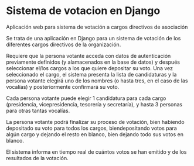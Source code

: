 # Sistema de votacion en Django

Aplicación web para sistema de votación a cargos directivos de asociación

Se trata de una aplicación en Django para un sistema de votación de los diferentes cargos directivos de la organización. 

Requiere que la persona votante acceda con datos de autenticación previamente definidos (y alamacenados en la base de datos) y después seleccionar el/los cargos a los que quiere depositar su voto. Una vez seleccionado el cargo, el sistema presenta la lista de candidaturas y la persona votante elegirá uno de los nombres (o hasta tres, en el caso de las vocalías) y posteriormente confirmará su voto.

Cada persona votante puede elegir 1 candidatura para cada cargo (presidencia, vicepresidencia, tesorería y secretaría), y hasta 3 personas para otras tantas vocalías.

La persona votante podrá finalizar su proceso de votación, bien habiendo depositado su voto para todos los cargos, biendepositando votos para algún cargo y dejando el resto en blanco, bien dejando todo sus votos en blanco.

El sistema informa en tiempo real de cuántos votos se han emitido y de los resultados de la votación.



